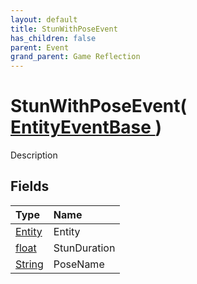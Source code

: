 ```yaml
---
layout: default
title: StunWithPoseEvent
has_children: false
parent: Event
grand_parent: Game Reflection
---
```

# StunWithPoseEvent( [ EntityEventBase ](/riftbreaker-wiki/docs/game-reflection/events/entity_event_base/) )
Description 

## Fields

| Type | Name |
|:----------|:--------------|
| [Entity](/riftbreaker-wiki/docs/game-reflection/classes/entity/) | Entity |
| [float](/riftbreaker-wiki/docs/game-reflection/components/float/) | StunDuration |
| [String](/riftbreaker-wiki/docs/game-reflection/components/string/) | PoseName |

